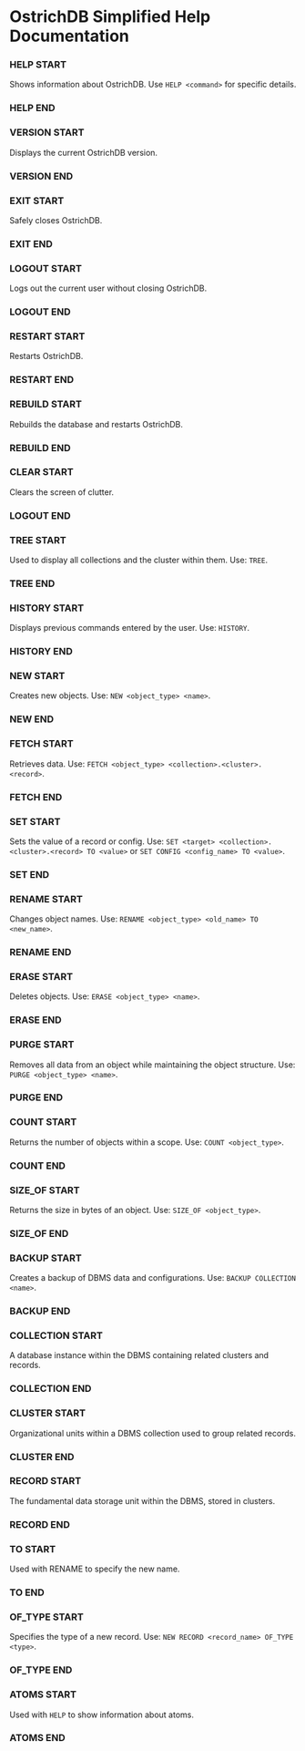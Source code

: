 # OstrichDB Simplified Help Documentation

### HELP START
Shows information about OstrichDB. Use `HELP <command>` for specific details.
### HELP END

### VERSION START
Displays the current OstrichDB version.
### VERSION END

### EXIT START
Safely closes OstrichDB.
### EXIT END

### LOGOUT START
Logs out the current user without closing OstrichDB.
### LOGOUT END

### RESTART START
Restarts OstrichDB.
### RESTART END

### REBUILD START
Rebuilds the database and restarts OstrichDB.
### REBUILD END

### CLEAR START
Clears the screen of clutter.
### LOGOUT END

### TREE START
Used to display all collections and the cluster within them. Use: `TREE`.
### TREE END

### HISTORY START
Displays previous commands entered by the user. Use: `HISTORY`.
### HISTORY END

### NEW START
Creates new objects. Use: `NEW <object_type> <name>`.
### NEW END

### FETCH START
Retrieves data. Use: `FETCH <object_type> <collection>.<cluster>.<record>`.
### FETCH END

### SET START
Sets the value of a record or config. Use: `SET <target> <collection>.<cluster>.<record> TO <value>` or `SET CONFIG <config_name> TO <value>`.
### SET END

### RENAME START
Changes object names. Use: `RENAME <object_type> <old_name> TO <new_name>`.
### RENAME END

### ERASE START
Deletes objects. Use: `ERASE <object_type> <name>`.
### ERASE END

### PURGE START
Removes all data from an object while maintaining the object structure. Use: `PURGE <object_type> <name>`.
### PURGE END

### COUNT START
Returns the number of objects within a scope. Use: `COUNT <object_type>`.
### COUNT END

### SIZE_OF START
Returns the size in bytes of an object. Use: `SIZE_OF <object_type>`.
### SIZE_OF END

### BACKUP START
Creates a backup of DBMS data and configurations. Use: `BACKUP COLLECTION <name>`.
### BACKUP END

### COLLECTION START
A database instance within the DBMS containing related clusters and records.
### COLLECTION END

### CLUSTER START
Organizational units within a DBMS collection used to group related records.
### CLUSTER END

### RECORD START
The fundamental data storage unit within the DBMS, stored in clusters.
### RECORD END

### TO START
Used with RENAME to specify the new name.
### TO END

### OF_TYPE START
Specifies the type of a new record. Use: `NEW RECORD <record_name> OF_TYPE <type>`.
### OF_TYPE END

### ATOMS START
Used with `HELP` to show information about atoms.
### ATOMS END
